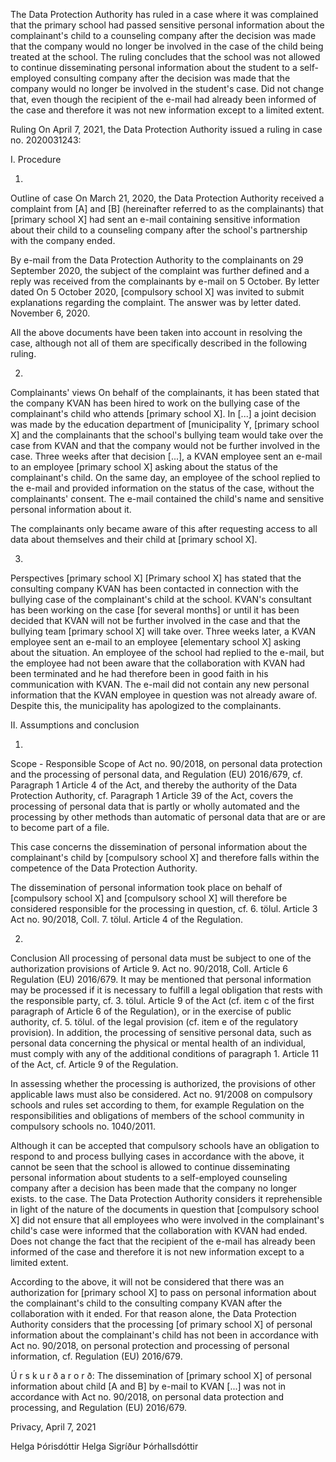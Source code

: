 The Data Protection Authority has ruled in a case where it was complained that the primary school had passed sensitive personal information about the complainant's child to a counseling company after the decision was made that the company would no longer be involved in the case of the child being treated at the school. The ruling concludes that the school was not allowed to continue disseminating personal information about the student to a self-employed consulting company after the decision was made that the company would no longer be involved in the student's case. Did not change that, even though the recipient of the e-mail had already been informed of the case and therefore it was not new information except to a limited extent. 

Ruling
On April 7, 2021, the Data Protection Authority issued a ruling in case no. 2020031243:

I.
Procedure

1.
Outline of case
On March 21, 2020, the Data Protection Authority received a complaint from \[A\] and \[B\] (hereinafter referred to as the complainants) that \[primary school X\] had sent an e-mail containing sensitive information about their child to a counseling company after the school's partnership with the company ended.

By e-mail from the Data Protection Authority to the complainants on 29 September 2020, the subject of the complaint was further defined and a reply was received from the complainants by e-mail on 5 October. By letter dated On 5 October 2020, \[compulsory school X\] was invited to submit explanations regarding the complaint. The answer was by letter dated. November 6, 2020.

All the above documents have been taken into account in resolving the case, although not all of them are specifically described in the following ruling.

2.
Complainants' views
On behalf of the complainants, it has been stated that the company KVAN has been hired to work on the bullying case of the complainant's child who attends \[primary school X\]. In \[...\] a joint decision was made by the education department of \[municipality Y, \[primary school X\] and the complainants that the school's bullying team would take over the case from KVAN and that the company would not be further involved in the case. Three weeks after that decision \[...\], a KVAN employee sent an e-mail to an employee \[primary school X\] asking about the status of the complainant's child. On the same day, an employee of the school replied to the e-mail and provided information on the status of the case, without the complainants' consent. The e-mail contained the child's name and sensitive personal information about it.

The complainants only became aware of this after requesting access to all data about themselves and their child at \[primary school X\].

3.
Perspectives \[primary school X\]
\[Primary school X\] has stated that the consulting company KVAN has been contacted in connection with the bullying case of the complainant's child at the school. KVAN's consultant has been working on the case \[for several months\] or until it has been decided that KVAN will not be further involved in the case and that the bullying team \[primary school X\] will take over. Three weeks later, a KVAN employee sent an e-mail to an employee \[elementary school X\] asking about the situation. An employee of the school had replied to the e-mail, but the employee had not been aware that the collaboration with KVAN had been terminated and he had therefore been in good faith in his communication with KVAN. The e-mail did not contain any new personal information that the KVAN employee in question was not already aware of. Despite this, the municipality has apologized to the complainants.

II.
Assumptions and conclusion

1.
Scope - Responsible
Scope of Act no. 90/2018, on personal data protection and the processing of personal data, and Regulation (EU) 2016/679, cf. Paragraph 1 Article 4 of the Act, and thereby the authority of the Data Protection Authority, cf. Paragraph 1 Article 39 of the Act, covers the processing of personal data that is partly or wholly automated and the processing by other methods than automatic of personal data that are or are to become part of a file.

This case concerns the dissemination of personal information about the complainant's child by \[compulsory school X\] and therefore falls within the competence of the Data Protection Authority.

The dissemination of personal information took place on behalf of \[compulsory school X\] and \[compulsory school X\] will therefore be considered responsible for the processing in question, cf. 6. tölul. Article 3 Act no. 90/2018, Coll. 7. tölul. Article 4 of the Regulation.

2.
Conclusion
All processing of personal data must be subject to one of the authorization provisions of Article 9. Act no. 90/2018, Coll. Article 6 Regulation (EU) 2016/679. It may be mentioned that personal information may be processed if it is necessary to fulfill a legal obligation that rests with the responsible party, cf. 3. tölul. Article 9 of the Act (cf. item c of the first paragraph of Article 6 of the Regulation), or in the exercise of public authority, cf. 5. tölul. of the legal provision (cf. item e of the regulatory provision). In addition, the processing of sensitive personal data, such as personal data concerning the physical or mental health of an individual, must comply with any of the additional conditions of paragraph 1. Article 11 of the Act, cf. Article 9 of the Regulation.

In assessing whether the processing is authorized, the provisions of other applicable laws must also be considered. Act no. 91/2008 on compulsory schools and rules set according to them, for example Regulation on the responsibilities and obligations of members of the school community in compulsory schools no. 1040/2011.

Although it can be accepted that compulsory schools have an obligation to respond to and process bullying cases in accordance with the above, it cannot be seen that the school is allowed to continue disseminating personal information about students to a self-employed counseling company after a decision has been made that the company no longer exists. to the case. The Data Protection Authority considers it reprehensible in light of the nature of the documents in question that \[compulsory school X\] did not ensure that all employees who were involved in the complainant's child's case were informed that the collaboration with KVAN had ended. Does not change the fact that the recipient of the e-mail has already been informed of the case and therefore it is not new information except to a limited extent.

According to the above, it will not be considered that there was an authorization for \[primary school X\] to pass on personal information about the complainant's child to the consulting company KVAN after the collaboration with it ended. For that reason alone, the Data Protection Authority considers that the processing \[of primary school X\] of personal information about the complainant's child has not been in accordance with Act no. 90/2018, on personal protection and processing of personal information, cf. Regulation (EU) 2016/679.

Ú r s k u r ð a r o r ð:
The dissemination of \[primary school X\] of personal information about child \[A and B\] by e-mail to KVAN \[...\] was not in accordance with Act no. 90/2018, on personal data protection and processing, and Regulation (EU) 2016/679.

Privacy, April 7, 2021

Helga Þórisdóttir Helga Sigríður Þórhallsdóttir
